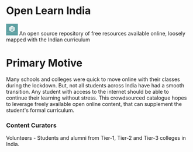 # Open Learn India
![OpenLearnIndia](favicon.png)
An open source repository of free resources available online, loosely mapped with the Indian curriculum

# Primary Motive
Many schools and colleges were quick to move online with their classes during the lockdown. But, not all students across India have had a smooth transition. Any student with access to the internet should be able to continue their learning without stress. This crowdsourced catalogue hopes to leverage freely available open online content, that can supplement the student's formal curriculum.

### Content Curators
Volunteers - Students and alumni from Tier-1, Tier-2 and Tier-3 colleges in India. 
